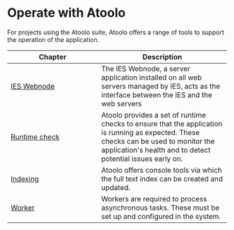 # Operate with Atoolo

For projects using the Atoolo suite, Atoolo offers a range of tools to support the operation of the application.

| <div style="width:12em">Chapter</div> | Description                                                                                                                                                                                          |
| ------------------------------------- | ---------------------------------------------------------------------------------------------------------------------------------------------------------------------------------------------------- |
| [IES Webnode](ies-webnode.md)         | The IES Webnode, a server application installed on all web servers managed by IES, acts as the interface between the IES and the web servers                                                         |
| [Runtime check](runtime-check.md)     | Atoolo provides a set of runtime checks to ensure that the application is running as expected. These checks can be used to monitor the application's health and to detect potential issues early on. |
| [Indexing](indexing.md)               | Atoolo offers console tools via which the full text index can be created and updated.                                                                                                                |
| [Worker](worker.md)                   | Workers are required to process asynchronous tasks. These must be set up and configured in the system.                                                                                               |
